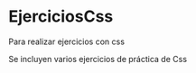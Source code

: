 # EjerciciosCss
Para realizar ejercicios con css

Se incluyen varios ejercicios de práctica de Css


